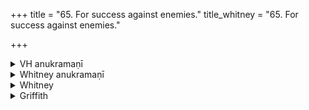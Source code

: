 +++
title = "65. For success against enemies."
title_whitney = "65. For success against enemies."

+++

<details><summary>VH anukramaṇī</summary>

शत्रुनाशनम्।  
१-३ अथर्वा।(चन्द्रमाः) इन्द्रः, पराशरः। अनुष्टुप्, १ पथ्यापङ्क्तिः।
</details>

<details><summary>Whitney anukramaṇī</summary>

[Atharvan (?).—cāndram utāi ”ndram; pārāśaryam. ānuṣṭubham: 1. pathyāpan̄kti.]
</details>



<details><summary>Whitney</summary>

### Comment
Found also (vss. 1, 2) in Pāipp. xix. Used by Kāuś. (14. 7), with i. 2, 19-21, vi. 66, 67, 97-99, in a rite for victory over enemies; belongs (note to 14.7) to the aparājita gaṇa.


### Translations
Translated: Ludwig, p. 372; Griffith, i. 281.
</details>

<details><summary>Griffith</summary>

A sacrificial charm against enemies
</details>
